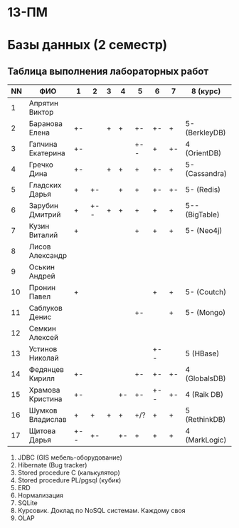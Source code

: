 # 13-ПМ
# Базы данных (2 семестр)

## Таблица выполнения лабораторных работ

| NN  | ФИО               | 1   | 2   | 3   | 4   | 5   | 6   | 7   | 8 (курс)       | 9   | Зачет | Пересдача-1  |
| --- | ----------------- | --- | --- | --- | --- | --- | --- | --- | -------------- | --- | ----- | ------------ |
| 1   | Апрятин Виктор    |     |     |     |     |     |     |     |                |     | n     | нет          |
| 2   | Баранова Елена    | +-  |     | +   | +   | +-  | +-  | +   | 5- (BerkleyDB) | +   | +     |              |
| 3   | Гапчина Екатерина | +-  |     |     |     | +-- | +   | +-  | 4 (OrientDB)   |     | n     | есть         |
| 4   | Гречко Дина       | +-  |     | +   | +   | +   | +-  | +   | 5- (Cassandra) | +   | +     |              |
| 5   | Гладских Дарья    | +   | +-  |     | +   | +   | +-  | +-  | 5- (Redis)     | +-  | +     |              |
| 6   | Зарубин Дмитрий   | +   | +-- | +   | +   | +   | +   | +   | 5-- (BigTable) |     | +     |              |
| 7   | Кузин Виталий     | +   |     |     |     | +   | +   | +   | 5- (Neo4j)     |     | +(AK) |              |
| 8   | Лисов Александр   |     |     |     |     |     |     |     |                |     | n     | нет          |
| 9   | Оськин Андрей     |     |     |     |     |     |     |     |                |     | n     | нет          |
| 10  | Пронин Павел      | +   |     |     |     |     | +   | +   | 5- (Coutch)    |     | +(AK) |              |
| 11  | Саблуков Денис    |     |     |     |     | +-  |     | +   | 5- (Mongo)     |     | +(AK) |              |
| 12  | Семкин Алексей    |     |     |     |     |     |     |     |                |     | n     | нет          |
| 13  | Устинов Николай   |     |     |     |     |     | +-- |     | 5 (HBase)      |     | n     | есть         |
| 14  | Федянцев Кирилл   | +-  |     |     |     | +-  | +-  | +-  | 4 (GlobalsDB)  |     | n     | есть         |
| 15  | Храмова Кристина  | +-  |     |     | +-  | +-  | +-- | +-  | 4 (Raik DB)    |     | n     | есть         |
| 16  | Шумков Владислав  | +   | +   | +   | +   | +/? | +   | +   | 5 (RethinkDB)  |     | n +   | есть         |
| 17  | Щитова Дарья      | +-- | +-  |     | +-  | +   | +   | +   | 4 (MarkLogic)  |     | n     | есть         |

1. JDBC (GIS мебель-оборудование)
2. Hibernate (Bug tracker)
3. Stored procedure C (калькулятор)
4. Stored procedure PL/pgsql (кубик)
5. ERD
6. Нормализация
7. SQLite
8. Курсовик. Доклад по NoSQL системам. Каждому своя
9. OLAP
